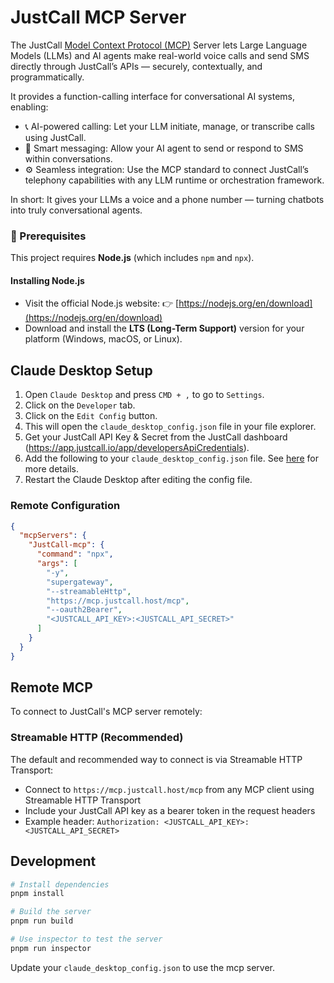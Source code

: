 # JustCall MCP Server

The JustCall [Model Context Protocol (MCP)](https://modelcontextprotocol.com/) Server lets Large Language Models (LLMs) and AI agents make real-world voice calls and send SMS directly through JustCall’s APIs — securely, contextually, and programmatically.

It provides a function-calling interface for conversational AI systems, enabling:

- 📞 AI-powered calling: Let your LLM initiate, manage, or transcribe calls using JustCall.
- 💬 Smart messaging: Allow your AI agent to send or respond to SMS within conversations.
- ⚙️ Seamless integration: Use the MCP standard to connect JustCall’s telephony capabilities with any LLM runtime or orchestration framework.

In short: It gives your LLMs a voice and a phone number — turning chatbots into truly conversational agents.

### 🧩 Prerequisites

This project requires **Node.js** (which includes `npm` and `npx`).

#### Installing Node.js

* Visit the official Node.js website:
  👉 [https://nodejs.org/en/download](https://nodejs.org/en/download)
* Download and install the **LTS (Long-Term Support)** version for your platform (Windows, macOS, or Linux).

## Claude Desktop Setup

1. Open `Claude Desktop` and press `CMD + ,` to go to `Settings`.
2. Click on the `Developer` tab.
3. Click on the `Edit Config` button.
4. This will open the `claude_desktop_config.json` file in your file explorer.
5. Get your JustCall API Key & Secret from the JustCall dashboard (<https://app.justcall.io/app/developersApiCredentials>).
6. Add the following to your `claude_desktop_config.json` file. See [here](https://modelcontextprotocol.io/quickstart/user) for more details.
7. Restart the Claude Desktop after editing the config file.

### Remote Configuration

```json
{
  "mcpServers": {
    "JustCall-mcp": {
      "command": "npx",
      "args": [
        "-y",
        "supergateway",
        "--streamableHttp",
        "https://mcp.justcall.host/mcp",
        "--oauth2Bearer",
        "<JUSTCALL_API_KEY>:<JUSTCALL_API_SECRET>"
      ]
    }
  }
}
```

## Remote MCP

To connect to JustCall's MCP server remotely:

### Streamable HTTP (Recommended)

The default and recommended way to connect is via Streamable HTTP Transport:

- Connect to `https://mcp.justcall.host/mcp` from any MCP client using Streamable HTTP Transport
- Include your JustCall API key as a bearer token in the request headers
- Example header: `Authorization: <JUSTCALL_API_KEY>:<JUSTCALL_API_SECRET>`

## Development

```bash
# Install dependencies
pnpm install

# Build the server
pnpm run build

# Use inspector to test the server
pnpm run inspector
```

Update your `claude_desktop_config.json` to use the mcp server.
